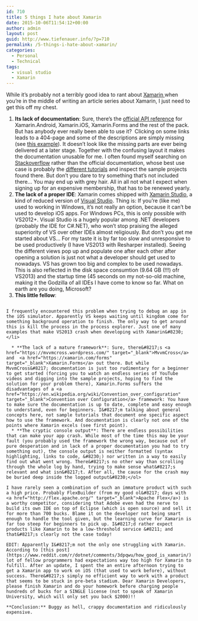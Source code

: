 ```yaml
---
id: 710
title: 5 things I hate about Xamarin
date: 2015-10-06T11:54:12+00:00
author: admin
layout: post
guid: http://www.tiefenauer.info/?p=710
permalink: /5-things-i-hate-about-xamarin/
categories:
  - Personal
  - Technical
tags:
  - visual studio
  - Xamarin
---
```

While it&#8217;s probably not a terribly good idea to rant about <a href="https://xamarin.com/" target="_blank">Xamarin </a>when you&#8217;re in the middle of writing an article series about Xamarin, I just need to get this off my chest.

<!--more-->

  1. **Its lack of documentation**: Sure, there&#8217;s the <a href="https://developer.xamarin.com/api/" target="_blank">official API reference</a> for Xamarin.Android, Xamarin.iOS, Xamarin.Forms and the rest of the pack. But has anybody ever really been able to use it?  Clicking on some links leads to a 404-page and some of the descriptions are simply missing (see <a href="https://developer.xamarin.com/api/namespace/Android.Service.Media/" target="_blank">this example</a>). It doesn&#8217;t look like the missing parts are ever being delivered at a later stage. Together with the confusing layout it makes the documentation unusable for me. I often found myself searching on <a href="http://stackoverflow.com/" target="_blank">Stackoverflow</a> rather than the official documentation, whose best use case is probably the <a href="http://developer.xamarin.com/" target="_blank">different tutorials</a> and inspect the sample projects found there. But don&#8217;t you dare to try something that&#8217;s not included there&#8230; You may end up with grey hair. All in all not what I expect when signing up for an expensive membership, that has to be renewed yearly.
  2. **The lack of a proper IDE**: Xamarin comes shipped with <a href="https://xamarin.com/studio" target="_blank">Xamarin Studio</a>, a kind of reduced version of <a href="https://www.visualstudio.com/" target="_blank">Visual Studio</a>. Thing is: If you&#8217;re (like me) used to working in Windows, it&#8217;s not really an option, because it can&#8217;t be used to develop iOS apps. For Windows PCs, this is only possible with VS2012+. Visual Studio is a hugely popular among .NET developers (probably _the_ IDE for C#.NET), who won&#8217;t stop praising the alleged superiority of VS over other IDEs almost religiously. But don&#8217;t you get me started about VS&#8230; For my taste it is by far too slow and unresponsive to be used productively (I have VS2013 with Resharper installed). Seeing the different views pop up and populate one after each other after opening a solution is just not what a developer should get used to nowadays. VS has grown too big and complex to be used nowadays. This is also reflected in the disk space consumtion (9.64 GB (!!!) ofr VS2013) and the startup time (45 seconds on my not-so-old machine, making it the Godzilla of all IDEs I have come to know so far. What on earth are you doing, Microsoft?
  3. **This little fellow**: <p id="jIHmKkK">
      <img class="alignnone size-full wp-image-712 " src="http://www.tiefenauer.info/wp-content/uploads/2015/10/img_5613b3dc0b251.png" alt="" srcset="http://www.tiefenauer.info/wp-content/uploads/2015/10/img_5613b3dc0b251.png 379w, http://www.tiefenauer.info/wp-content/uploads/2015/10/img_5613b3dc0b251-300x135.png 300w" sizes="(max-width: 379px) 100vw, 379px" />
    </p>
    
    I frequently encountered this problem when trying to debug an app in the iOS simulator. Apparently VS keeps waiting until kingdom come for something background operation to finish. The only way to get around this is kill the process in the process explorer. Just one of many examples that make VS2013 crash when developing with Xamarin&#8230;</li> 
    
      * **The lack of a mature framework**: Sure, there&#8217;s <a href="https://mvvmcross.wordpress.com/" target="_blank">MvvmCross</a> and  <a href="https://xamarin.com/forms" target="_blank">Xamarin.Forms</a> out there. But while MvvmCross&#8217; documentation is just too rudimentary for a beginner to get started (forcing you to watch an endless series of YouTube videos and digging into the sample projects, hoping to find the solution for your problem there), Xamarin.Forms suffers the disadvantages of a <a href="https://en.wikipedia.org/wiki/Convention_over_configuration" target="_blank">Convention over Configuration</a> framework: You have to make sure the documentation is up to date, complete and easy enough to understand, even for beginners. I&#8217;m talking about general concepts here, not sample tutorials that document one specific aspect how to use the framework. And documentation is clearly not one of the points where Xamarin excels (see first point).
      * **The cryptic console output**: There are endless possibilities that can make your app crash. While most of the time this may be your fault (you probably used the framework the wrong way, because out of pure desperation and in lack of a proper documentation you had to try something out), the console output is neither formatted (syntax highlighting, links to code, &#8230;) nor written in a way to easily find out what went wrong. There&#8217;s no other way than scrolling through the whole log by hand, trying to make sense what&#8217;s relevant and what isn&#8217;t. After all, the cause for the crash may be buried deep inside the logged output&#8230;</ol> 
    
    I have rarely seen a combination of such an immature product with such a high price. Probably FlexBuilder (from my good ol&#8217; days with <a href="http://flex.apache.org/" target="_blank">Apache Flex</a>) is a worthy competitor, considering that Adobe even had the nerve to build its own IDE on top of Eclipse (which is open source) and sell it for more than 700 bucks. Blame it on the developer not being smart enough to handle the tool given, but the learning curve for Xamarin is far too steep for beginners to pick up. I&#8217;d rather expect products like Xamarin to be a low-threshold service &#8211; and that&#8217;s clearly not the case today!
    
    EDIT: Apparently I&#8217;m not the only one struggling with Xamarin. According to [this post](https://www.reddit.com/r/dotnet/comments/3dpqwu/how_good_is_xamarin/) a lot of fellow programmers had expectations way too high for Xamarin to fulfill. After an update, I spent the an entire afternoon trying to get a Xamarin app to work on iOS (that used to work before), without success. There&#8217;s simply no efficient way to work with a product that seems to be stuck in pre-beta stadium. Dear Xamarin Developers, please finish Xamarin and do your homework before charging people hundreds of bucks for a SINGLE license (not to speak of Xamarin University, which will only set you back $2000)!!
    
    **Conclusion:** Buggy as hell, crappy documentation and ridiculously expensive.